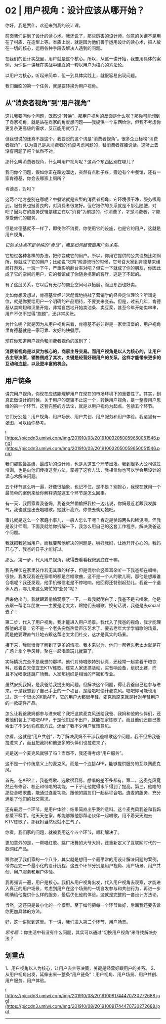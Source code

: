 # 02 | 用户视角：设计应该从哪开始？

你好，我是贾伟，欢迎来到我的设计课。

前面我们讲到了设计的读心术。我还说了，那些厉害的设计师，创意的关键不是用在了材质、在造型上等。本质上说，就是因为他们善于运用设计的读心术，把人放在一切的核心，运用各种手段去解决人遇到的问题。

在我们的设计实战里，用户就是这个核心。所以，从这一讲开始，我要用具体的案例，为你讲一讲我在实战中建立的一套以用户为核心的方法论。

以用户为核心，听起来简单，但一到具体实践上，就很容易出现问题。

我们面临的第一个任务，就是要转换为用户视角。

## 从“消费者视角”到“用户视角”

这儿我要问你个问题，既然说“转换”，那用户视角的反面是什么呢？那你可能想到了商家视角，就是站在商家的角度想问题——我提供一个东西给你，但我不考虑你更复杂更高级的需求，反正能用就行了。

但我想说的还真不是这个，我要说的这个词是“消费者视角”。很多企业标榜“消费者视角”，认为自己是从消费者的角度考虑问题的，替消费者撑腰说话。这听上去没有问题了吧？依然不对。

那什么叫消费者视角，什么叫用户视角呢？这两个东西区别在哪儿？

我问你个问题，假如你正在路边溜达，突然有点肚子疼，旁边有个中餐馆，还有一家肯德基，你会去哪家上厕所？

肯德基，对吗？

这两个地方差别在哪呢？中餐馆就是典型的消费者视角，它环境很干净，服务很周到，服务员也挺善良的，对消费者很友好。但它跟你的关系就是不那么随便，对吧？因为它的服务逻辑是建立在以“消费”为前提的，你消费了，才是消费者，才能享受他们的服务。

但是肯德基就不一样了，即使你不消费，你使用它的设施，也是它的用户，这就是用户视角。

 *它的关注点不是单纯的“卖货”，而是如何经营跟用户的关系。*

它想过各种各样的办法，把你变成它的用户。所以，你用它提供的公共设施比如厕所，你就成了它的用户；比如说“吃鸡”网游流行的时候，它号召大家到肯德基来组局打游戏，一玩一下午，严重影响翻台率对吧？但它一下就成了你的朋友，你因此成了它的空间的用户，它的餐馆成了你随身携带的客厅，这是了不起的。

有了这层关系，它以后有无尽的商业空间可以拓展，而且东西也好卖。

比如你想没想过，肯德基曾经非常彪悍地挑战了营销学的经典定位理论？所谓定位，就是你要给用户一个明确的产品期待，不要变来变去。但是，过去几年，肯德基从卖鸡翅和汉堡开始，非常自然地开始卖油条、卖豆浆，甚至今年开始卖串串，用户不仅不觉得“跑题”，还非常买账。

为什么呢？就是因为从用户视角来看，肯德基不必非得是一家卖汉堡的，用户视角里肯德基就是一家可靠、友好的快餐厅。

现在你知道用户视角和消费者视角的区别了：

 **消费者视角是以货为核心的，商家主导交易。而用户视角是以人为核心的，让用户去主导决策，销售倒成了其次，关键是经营好跟用户的关系，这样才能带来更多的互动和连接，以及更丰富的机会。**

## 用户链条

讲完用户视角，你现在应该能理解用户在现在的市场环境下的重要性了。其实，到真正做设计的时候，关于用户的逻辑不止这一个，转换用户视角，是一整套用户思维的第一个环节。这套完整的方法论，就是以用户视角为起点，包括五个环节。

它们分别是：用户视角、用户场景、用户共创、用户服务和用户体验。我这里有一张图，可以给你参考。

![https://piccdn3.umiwi.com/img/201910/03/201910032050059650051546.png](https://piccdn3.umiwi.com/img/201910/03/201910032050059650051546.png)

我们那些最高级、最成功的设计师，也是从这五个环节出发。我到很多大公司做过培训，也是向他们传授这套方法。掌握了这套方法，我相信你也可以学会用设计的读心术解决问题。

五个环节这么听一遍，好像很抽象，也记不住，是不是？别担心，我现在就用一个最简单的案例来给你解释清楚这五个环节是怎么回事。

有一天，我回家看我爸妈。我爸突然偷偷把我拉一边儿说，你妈最近老跟我发脾气，我也就是出去唱唱歌，她就不高兴，你快去劝劝她吧。

事儿就是这么一个家庭小事儿，一般人怎么干呢？肯定是爹妈两头和稀泥呗。但我是设计师啊，下面我就给你拆解一下，我怎么用自己的这套工作程序，解决我爸这个问题。

我就把我爸当用户，而我要帮他解决的问题是，哄好我妈，让她开开心心的。我妈开心了，我爸的日子才能好过。

那么，第一步，代入用户视角，我得去看看我爸到底在干嘛。

我先埋伏在家里装作若无其事的样子，但是偶尔会竖着耳朵听一下我爸都在唱啥。很快，我发现我爸在家唱的都是合唱歌曲，这不是一个人的歌儿啊，那他是想跟谁合唱呢？我还发现，他手机微信老是不停地响，他回得还特别起劲儿。我爸一个退休人员，哪儿来这么繁忙的“业务”呢？

后来他出门，我就跟着偷偷观察了一下，一看我就明白了：我爸不是去唱歌，他是去跟一帮老年朋友——主要是老太太，跟她们去唱歌。换句话说，我爸是去social去了！

第二步，代入了用户视角，我才能进入用户场景。我代入了我爸的视角，我才能理解他的场景：它不是一个老头突然热爱声乐艺术了、要去老年大学学唱歌的场景，而是他要理直气壮地去跟这帮老太太们社交，这才是真实的场景。

接下来，我就慢慢了解到了更多的情况。我本来以为，他们一帮老头老太太就是在广场上拿个手风琴，聚在一起唱着玩儿就算了。

实际情况完全不是我想的那样。他们对待唱歌特别认真，还经常一起拿着干粮饮料，趁着白天便宜去KTV练歌。练完人家还搞活动，买音响设备，组织比赛，而且不光唱歌还跳广场舞。人家那组织是相当的严密和专业。

虽然安抚我妈，是我爸给我提出的问题，但解决这个问题，得让我爸自己也参与进来。于是我想到了自己手上的一个项目，是给唱吧设计麦克风。唱吧你可能也用过，是一个很火的K歌APP，它的用户大都很年轻，麦克风原来就是针对年轻用户的一款硬件产品。

怎么让我爸我妈都参与进来呢？我把这款麦克风送给我爸、我妈和他的伙伴们，还教他们装上了唱吧APP，于是他们足不出户，就能在家练歌了。而且他们还自己摸索出了不少远程练歌方式，还给了我不少用户反馈意见。

你看，这就是“用户共创”，为了解决我妈不干涉我爸唱歌这个问题，我不但把我爸拉进来了，而且把我妈和他更多的伙伴们也拉进来了。

光是送一个麦克风就够了吗？当然不，我还得考虑“用户服务”。

这不是一个传统意义上的麦克风，而是一个连接APP，能够提供服务的互联网麦克风。

首先，在APP上，我爸找歌、选歌很容易，想唱的差不多都有。第二，这麦克风竟然还有修音、校正和带唱的功能，一下子让他觉得水平得到了提高。第三，他唱的那些合唱歌曲，能通过连麦功能，跟他的朋友们一起远程合唱。连麦的服务，充分满足了他们的社交需求。

还有最后一个环节，是用户体验：结果简直出乎我的意料。这个麦克风我爸和我妈都爱不释手。他天天在家，却能够跟他那帮老伙伴一起唱歌，用不着天天跑去KTV练歌了。那我妈当然也就不生气了。

你看，我们家的问题，就被我用这个五个环节，顺利解决了。

更加意外的是，一帮唱红歌、跳广场舞的大爷大妈，还重新定义了互联网时代的一款网红产品。

跟你说了我们家的一个八卦，其实就是想用一个最平常的用设计解决问题的案例，带你走完一个最小化的设计历程。这五个环节分别是用户视角、用户场景、用户共创、用户服务和用户体验。

我再强调一遍，用户是核心。我们从用户视角出发，代入用户视角去观察，才能进入真正的用户场景，考虑到用户在这个场景的一切自发参与和共创行为，再进一步明确给他提供什么样的服务，最后优化他的体验。这就是完整的一套设计方法论。

当然，这还只是最小化的一个模型。至于如何把每一个环节做好，后面我还要告诉你更加具体的方法。

好，这一讲就到这里。下一讲，我们进入第二个环节，用户场景。

 *思考题* ：你生活中有没有什么问题，其实可以通过“切换用户视角”来寻找解决办法？

## 划重点

1、用户视角以人为核心，让用户去主导决策，关键是经营好跟用户的关系。
2、从用户视角出发，延伸出来一整条“用户链条”：用户视角、用户场景、用户共创、用户服务、用户体验。

![https://piccdn3.umiwi.com/img/201910/08/201910081744470730272688.jpg](https://piccdn3.umiwi.com/img/201910/08/201910081744470730272688.jpg)

---

